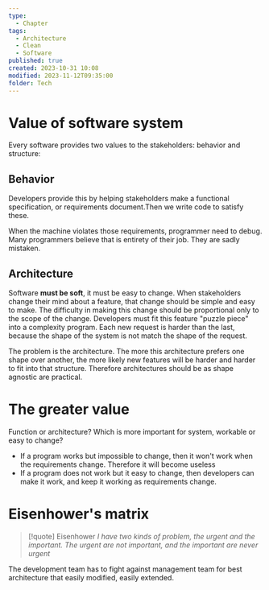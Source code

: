 ```yaml
---
type:
  - Chapter
tags:
  - Architecture
  - Clean
  - Software
published: true
created: 2023-10-31 10:08
modified: 2023-11-12T09:35:00
folder: Tech
---
```

# Value of software system
Every software provides two values to the stakeholders: behavior and structure:

## Behavior

Developers provide this by helping stakeholders make a functional specification, or requirements document.Then we write code to satisfy these.

When the machine violates those requirements, programmer need to debug. Many programmers believe that is entirety of their job. They are sadly mistaken.

## Architecture

Software **must be soft**, it must be easy to change. When stakeholders change their mind about a feature, that change should be simple and easy to make. The difficulty in making this change should be proportional only to the scope of the change. Developers must fit this feature "puzzle piece" into a complexity program. Each new request is harder than the last, because the shape of the system is not match the shape of the request.

The problem is the architecture. The more this architecture prefers one shape over another, the more likely new features will be harder and harder to fit into that structure. Therefore architectures should be as shape agnostic are practical.

# The greater value

Function or architecture? Which is more important for system, workable or easy to change? 

- If a program works but impossible to change, then it won't work when the requirements change. Therefore it will become useless
- If a program does not work but it easy to change, then developers can make it work, and keep it working as requirements change. 

# Eisenhower's matrix

>[!quote] Eisenhower
>*I have two kinds of problem, the urgent and the important. The urgent are not important, and the important are never urgent*
 

The development team has to fight against management team for best architecture that easily modified, easily extended.




